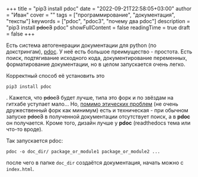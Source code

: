 +++
title = "pip3 install pdoc"
date = "2022-09-21T22:58:05+03:00"
author = "Иван"
cover = ""
tags = ["программирование", "документация", "тексты"]
keywords = ["pdoc", "pdoc3", "почему два pdoc"]
description = "pip3 install ~~pdoc3~~ pdoc"
showFullContent = false
readingTime = true
draft = false
+++

Есть система автогенерации документации для python (по докстрингам), [pdoc](https://github.com/mitmproxy/pdoc). У неё есть большое преимущество - простота. Есть поиск, подтягивание исходного кода, документирование переменных, форматирование документации, но в целом запускается очень легко.

Корректный способ её установить это

`pip3 install pdoc`

. Кажется, что ~~pdoc3~~ будет лучше, типа это форк и по звёздам на гитхабе уступает мало... Но, [помимо этических проблем](https://github.com/pdoc3/pdoc/issues/64) (не очень дружественный форк как минимум) есть и техническая - при обычном запуске ~~pdoc3~~ в полученной документации отсутствует поиск, а в **pdoc** он получается. Кроме того, дизайн лучше у **pdoc** (readthedocs тема или что-то вроде).

Так запускается pdoc:

`pdoc -o doc_dir/ package_or_module1 package_or_module2 ...`

после чего в папке `doc_dir` создаётся документация, начать можно с `index.html`. 
